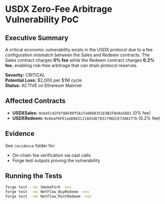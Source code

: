# USDX Zero-Fee Arbitrage Vulnerability PoC

## Executive Summary

A critical economic vulnerability exists in the USDX protocol due to a fee configuration mismatch between the Sales and Redeem contracts. The Sales contract charges **0% fee** while the Redeem contract charges **0.2% fee**, enabling risk-free arbitrage that can drain protocol reserves.

**Severity:** CRITICAL  
**Potential Loss:** $2,000 per $1M cycle  
**Status:** ACTIVE on Ethereum Mainnet

## Affected Contracts

- **USDXSales:** `0xb45c42Fbf8AF8Df5A1fa080A351E9B2F8e0a56D1` (0% fee)
- **USDXRedeem:** `0x0eaF6FE1aeD8631114d1dE78317982CE73d82f7b` (0.2% fee)

## Evidence

See `/evidence` folder for:
- On-chain fee verification via cast calls
- Forge test outputs proving the vulnerability

## Running the Tests

```bash
forge test --mc SmokeFork -vvv
forge test --mc NetFlow_BuyRedeem -vvv
forge test --mc NetFlow_MintRedeem -vvv
